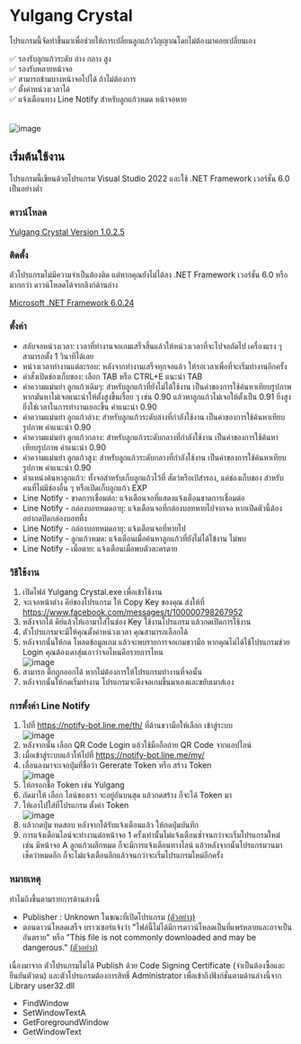 # Yulgang Crystal
โปรแกรมนี้จัดทำขึ้นมาเพื่อช่วยให้การเปลี่ยนลูกแก้ววิญญาณโดยไม่ต้องมาคอยเปลี่ยนเอง

✅ รองรับลูกแก้วระดับ ล่าง กลาง สูง\
✅ รองรับหลายหน้าจอ\
✅ สามารถข้ามบางหน้าจอไปได้ ถ้าไม่ต้องการ\
✅ ตั้งค่าหน่วงเวลาได้\
✅ แจ้งเตือนทาง Line Notify สำหรับลูกแก้วหมด หน้าจอหาย\
<br/>
<br/>
![image](https://github.com/meawmuay/yulgang-crystal/assets/50597818/cb8e015f-da56-464e-8a21-e1575dda93b7)

## เริ่มต้นใช้งาน

โปรแกรมนี้เขียนด้วยโปรแกรม Visual Studio 2022 และใช้ .NET Framework เวอร์ชั่น 6.0 เป็นอย่างต่ำ
### ดาวน์โหลด
[Yulgang Crystal Version 1.0.2.5](https://github.com/meawmuay/yulgang-crystal/releases/download/v1.0.2.5/Yulgang.Crystal.rar "Yulgang Crystal Latest Version")

### ติดตั้ง
ตัวโปรแกรมไม่มีความจำเป็นต้องติด แต่หากคุณยังไม่ได้ลง .NET Framework เวอร์ชั่น 6.0 หรือมากกว่า ดาวน์โหลดได้จากลิงก์ด้านล่าง

[Microsoft .NET Framework 6.0.24](https://dotnet.microsoft.com/en-us/download/dotnet/thank-you/runtime-desktop-6.0.24-windows-x64-installer "Microsoft .NET Framework 6.0.24 ")

### ตั้งค่า
- สลับจอหน่วงเวลา: เวลาที่ทำงานจอเกมเสร็จสิ้นแล้วให้หน่วงเวลาที่จะไปจอถัดไป เครื่องแรง ๆ สามารถตั้ง 1 วินาทีได้เลย
- หน่วงเวลาทำงานแต่ละรอบ: หลังจากทำงานเสร็จทุกจอแล้ว ให้รอเวลาเพื่อที่จะเริ่มทำงานอีกครั้ง
- คำสั่งเปิดช่องเก็บของ: เลือก TAB หรือ CTRL+E แนะนำ TAB
- ค่าความแม่นยำ ลูกแก้วเดิมๆ: สำหรับลูกแก้วที่ยังไม่ได้ใช้งาน เป็นค่าของการใช้ค้นหาเทียบรูปภาพ หากมันหาไม่เจอแนะนำให้ตั้งสูงขึ้นเรื่อย ๆ เช่น 0.90 แล้วหาลูกแก้วไม่เจอให้ตั้งเป็น 0.91 ยิ่งสูงยิ่งใช่เวลาในการทำงานเยอะขึ้น ค่าแนะนำ 0.90
- ค่าความแม่นยำ ลูกแก้วล่าง: สำหรับลูกแก้วระดับล่างที่กำลังใช้งาน เป็นค่าของการใช้ค้นหาเทียบรูปภาพ ค่าแนะนำ 0.90
- ค่าความแม่นยำ ลูกแก้วกลาง: สำหรับลูกแก้วระดับกลางที่กำลังใช้งาน เป็นค่าของการใช้ค้นหาเทียบรูปภาพ ค่าแนะนำ 0.90
- ค่าความแม่นยำ ลูกแก้วสูง: สำหรับลูกแก้วระดับกลางที่กำลังใช้งาน เป็นค่าของการใช้ค้นหาเทียบรูปภาพ ค่าแนะนำ 0.90
- ตำแหน่งค้นหาลูกแก้ว: ทั้งจอสำหรับเก็บลูกแก้วไว้ที่ สัตว์หรือเป้สำรอง, แค่ช่องเก็บของ สำหรับคนที่ไม่มีช่องอื่น ๆ หรือเปิดเก็บลูกแก้ว EXP
- Line Notify - ขาดการเชื่อมต่อ: แจ้งเตือนจอที่แสดงแจ้งเตือนขาดการเชื่อมต่อ
- Line Notify - กล่องบอทหมดอายุ: แจ้งเตือนจอที่กล่องบอทหายไปจากจอ หากเปิดตัวนี้ต้องอย่ากดปิดกล่องบอททิ้ง
- Line Notify - กล่องบอทหมดอายุ: แจ้งเตือนจอที่หายไป
- Line Notify - ลูกแก้วหมด: แจ้งเตือนเมื่อค้นหาลูกแก้วที่ยังไม่ได้ใข้งาน ไม่พบ
- Line Notify - เมื่อตาย: แจ้งเตือนเมื่อพบตัวละครตาย

### วิธีใช้งาน
1. เปิดไฟล์ Yulgang Crystal.exe เพื่อเข้าใช้งาน
2. จะเจอหน้าต่าง คีย์ของโปรแกรม ให้ Copy Key ของคุณ ส่งให้ที่ https://www.facebook.com/messages/t/100000798267952
3. หลังจากได้ คีย์แล้วให้เอามาใส่ในช่อง Key ใช้งานโปรแกรม แล้วกดเปิดการใช้งาน
4. ตัวโปรแกรมจะมีให้คุณตั้งค่าหน่วงเวลา คุณสามารถเลือกได้
5. หลังจากนั้นให้กด โหลดข้อมูลเกม แล้วจะพบรายการจอเกมขวามือ หากคุณไม่ได้ใช้โปรแกรมช่วย Login คุณต้องเดาสุ่มเอาว่าจอไหนคือรายการไหน\
   ![image](https://github.com/meawmuay/yulgang-crystal/assets/50597818/79d11a48-ab93-45f4-b0fb-1745872e81f3)
6. สามารถ ติ๊กถูกออกได้ หากไม่ต้องการให้โปรแกรมทำงานที่จอนั้น
7. หลังจากนั้นให้กดเริ่มทำงาน โปรแกรมจะดึงจอเกมขึ้นมาเองและขยับเมาส์เอง

### การตั้งค่า Line Notify
1. ไปที่ https://notify-bot.line.me/th/ ที่ด้านขวามือให้เลือก เข้าสู่ระบบ\
   ![image](https://github.com/meawmuay/yulgang-crystal/assets/50597818/18026902-ac92-4075-8fc9-7ec91cb361d6)
2. หลังจากนั้น เลือก QR Code Login แล้วใช้มือถือถ่าย QR Code จากแอปไลน์
3. เมื่อเข้าสู่ระบบแล้วให้ไปที่ https://notify-bot.line.me/my/
4. เลื่อนลงมาจะเจอปุ่มที่ชื่อว่า Gererate Token หรือ สร้าง Token\
   ![image](https://github.com/meawmuay/yulgang-crystal/assets/50597818/c75e53b7-3119-4093-8669-a9b8ecd569c1)
5. ให้กรอกชื่อ Token เช่น Yulgang
6. ถัดมาให้ เลือก ไลน์ของเรา จะอยู่อันบนสุด แล้วกดสร้าง ก็จะได้ Token มา
7. ให้เอาไปใส่ที่โปรแกรม ตั้งค่า Token\
   ![image](https://github.com/meawmuay/yulgang-crystal/assets/50597818/5a86dd18-040d-4cdd-b73d-65069e7d81ea)
8. แล้วกดปุ่ม ทดสอบ หลังจากได้รับแจ้งเตือนแล้ว ให้กดปุ่มบันทึก
9. การแจ้งเตือนไลน์จะทำงานต่อหน้าจอ 1 ครั้งเท่านั้นไม่แจ้งเตือนซ้ำจนกว่าจะเริ่มโปรแกรมใหม่ เช่น มีหน้าจอ A ลูกแก้วผลึกหมด ก็จะมีการแจ้งเตือนทางไลน์ แล้วหลังจากนั้นโปรแกรมวนมาเช็คว่าหมดอีก ก็จะไม่แจ้งเตือนอีกแล้วจนกว่าจะเริ่มโปรแกรมใหม่อีกครั้ง




### หมายเหตุ
ทำไมถึงขึ้นตามรายการด้านล่างนี้
- Publisher : Unknown ในขณะที่เปิดโปรแกรม [(ตัวอย่าง)](https://i.imgur.com/peSlQDG.png "(ตัวอย่าง)")
- ตอนดาวน์โหลดเสร็จ บราวเซอร์แจ้งว่า "ไฟล์นี้ไม่ได้มีการดาวน์โหลดเป็นที่แพร่หลายและอาจเป็นอันตราย" หรือ "This file is not commonly downloaded and may be dangerous." [(ตัวอย่าง)](https://i.imgur.com/FkxEtZs.png "(ตัวอย่าง)")

เนื่องมาจาก ตัวโปรแกรมไม่ได้ Publish ด้วย Code Signing Certificate (จำเป็นต้องซื้อและยืนยันตัวตน) และตัวโปรแกรมต้องการสิทธิ์ Administrator เพื่อเข้าถึงฟังก์ชั่นตามด้านล่างนี้จาก Library user32.dll
- FindWindow
- SetWindowTextA
- GetForegroundWindow
- GetWindowText
